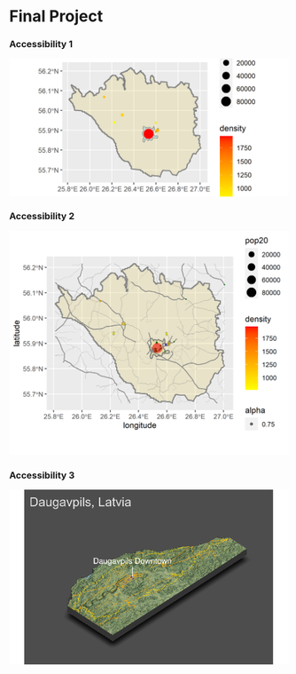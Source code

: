 # Final Project

### Accessibility 1
![](ua_dot.png)

### Accessibility 2
![](daug_hcfs1.png)

### Accessibility 3
![](DD3D.png)
